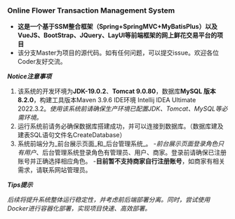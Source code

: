 ### **Online Flower Transaction Management System**

- **这是一个基于SSM整合框架（Spring+SpringMVC+MyBatisPlus）以及VueJS、BootStrap、JQuery、LayUI等前端框架的网上鲜花交易平台的项目**
- 该分支Master为项目的源代码。如有任何问题，可以提交issue。欢迎各位Coder友好交流。

_**Notice注意事项**_

1. 该系统的开发环境为**JDK-19.0.2**、**Tomcat 9.0.80**，数据库**MySQL 版本8.2.0**，构建工具版本Maven 3.9.6 IDE环境 Intellij IDEA Ultimate 2022.3.2。_使用该系统前请确保生产环境已配置JDK、Tomcat、MySQL等必需环境。_
2. 运行系统前请务必确保数据库搭建成功，并可以连接到数据库。（数据库建及建表SQL语句文件名CreateDatabase）
3. 系统前端分为_前台展示页面_和_后台管理系统_。
-_前台展示页面登录角色只有用户_、后台管理系统登录角色有管理员、用户、商家。登录前请确保已注册账号并正确选择相应角色。
-**目前暂不支持商家自行注册账号**，如商家有相关需求，请联系网站管理员。

_**Tips提示**_

_后续将提升系统整体运行稳定性，并考虑前后端部署分离。同时，尝试使用Docker进行容器化部署，实现项目快速、高效部署。_

